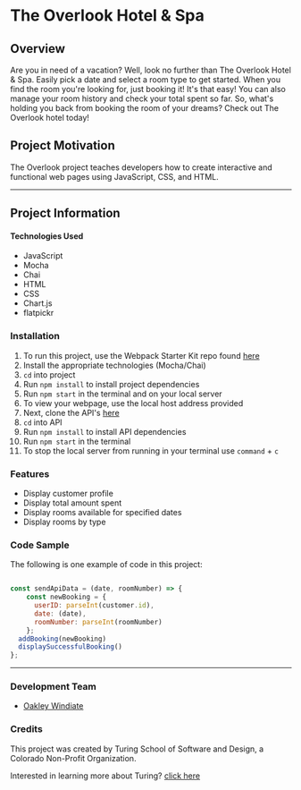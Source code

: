 # The Overlook Hotel & Spa

## Overview

Are you in need of a vacation? Well, look no further than The Overlook Hotel & Spa. Easily pick a date and select a room type to get started. When you find the room you're looking for, just booking it! It's that easy! You can also manage your room history and check your total spent so far. So, what's holding you back from booking the room of your dreams? Check out The Overlook hotel today!

## Project Motivation

The Overlook project teaches developers how to create interactive and functional web pages using JavaScript, CSS, and HTML.

***
## Project Information

#### Technologies Used
* JavaScript
* Mocha
* Chai
* HTML
* CSS
* Chart.js
* flatpickr

### Installation
1. To run this project, use the Webpack Starter Kit repo found [here](https://github.com/turingschool-examples/webpack-starter-kit)
2. Install the appropriate technologies (Mocha/Chai)
3. `cd` into project
4. Run `npm install` to install project dependencies
5. Run `npm start` in the terminal and on your local server
6. To view your webpage, use the local host address provided
7. Next, clone the API's [here](https://github.com/turingschool-examples/overlook-api)
8. `cd` into API
9. Run `npm install` to install API dependencies
10. Run `npm start` in the terminal
11. To stop the local server from running in your terminal use `command` + `c`

### Features

* Display customer profile
* Display total amount spent
* Display rooms available for specified dates
* Display rooms by type


### Code Sample
The following is one example of code in this project:
```javascript

const sendApiData = (date, roomNumber) => {
    const newBooking = {
      userID: parseInt(customer.id),
      date: (date),
      roomNumber: parseInt(roomNumber)
    };
  addBooking(newBooking)
  displaySuccessfulBooking()
};
```
***

### Development Team

* [Oakley Windiate](https://github.com/oakleywindiate)

### Credits

This project was created by Turing School of Software and Design, a Colorado Non-Profit Organization.

Interested in learning more about Turing? [click here](https://turing.edu/)

